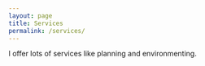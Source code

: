 ```yaml
---
layout: page
title: Services
permalink: /services/
---
```


<amp-img width="600" layout="responsive" src="assets/images/background_sunset_1.png"></amp-img>

I offer lots of services like planning and environmenting.